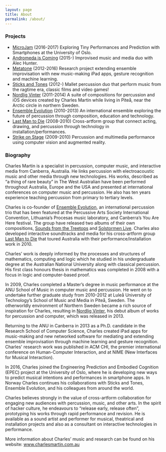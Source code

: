 ```yaml
---
layout: page
title: About
permalink: /about/
---
```


### Projects

- [MicroJam](https://microjam.info/) (2016-2017) Exploring Tiny Performances and Prediction with Smartphones at the University of Oslo.
- [Andromeda is Coming](https://collectedresonances.bandcamp.com/album/andromeda-is-coming) (2015-) Improvised music and media duo with Alec Hunter.
- [Metatone](https://metatone.net) (2012-2016) Research project extending ensemble improvisation with new music-making iPad apps, gesture recognition and machine learning.
- [Sticks and Tones](http://www.sticksandtones.net/) (2012-) Mallet percussion duo that perform music from the ragtime era, classic films and video games!
- [Nordlig Vinter](http://charlesmartin.com.au/nordligvintersolosuite/) (2011-2014) A suite of compositions for percussion and iOS devices created by Charles Martin while living in Piteå, near the Arctic circle in northern Sweden.
- [Ensemble Evolution](http://ensemble-evolution.com/) (2010-2013) An international ensemble exploring the future of percussion through composition, education and technology.
- [Last Man to Die](http://www.lastmantodie.net/) (2008-2010) Cross-artform group that connect acting, drawing, and percussion through technology in installation/performances.
- [Strike on Stage](http://charlesmartin.com.au/strike-on-stage/) (2009-2010) Percussion and multimedia performance using computer vision and augmented reality.

### Biography 

Charles Martin is a specialist in percussion, computer music, and interactive media from Canberra, Australia. He links percussion with electroacoustic music and other media through new technologies. His works, described as “a thing of rare beauty” in The West Australian have been performed throughout Australia, Europe and the USA and presented at international conferences on computer music and percussion. He also has ten years experience teaching percussion from primary to tertiary levels.

Charles is co-founder of <a href="http://ensemble-evolution.com">Ensemble Evolution</a>, an international percussion trio that has been featured at the Percussive Arts Society International Convention, Lithuania’s Procesas music laboratory, and Canberra’s You Are Here festival. The group have released two albums of their own compositions, <a href="http://ensembleevolution.bandcamp.com/album/sounds-from-the-treetops">Sounds from the Treetops</a> and <a href="http://ensembleevolution.bandcamp.com/album/solstormen-live">Solstormen Live</a>. Charles also developed interactive soundtracks and media for his cross-artform group <a href="http://www.lastmantodie.net">Last Man to Die</a> that toured Australia with their performance/installation work in 2010.

Charles’ work is deeply informed by the processes and structures of mathematics, computing and logic which he studied in his undergraduate degree at the Australian National University along with classical percussion. His first class honours thesis in mathematics was completed in 2008 with a focus in logic and computer-based proof.

In 2009, Charles completed a Master’s degree in music performance at the ANU School of Music in computer music and percussion. He went on to undertake further graduate study from 2010-2012 at Luleå University of Technology’s School of Music and Media in Piteå, Sweden. The otherworldly environment of Northern Sweden became a rich source of inspiration for Charles, resulting in <a href="http://charlesmartin.bandcamp.com/album/nordlig-vinter">Nordlig Vinter</a>, his debut album of works for percussion and computer, which was released in 2013.

Returning to the ANU in Canberra in 2013 as a Ph.D. candidate in the Research School of Computer Science, Charles created iPad apps for music-making and new networked software for mediating and extending ensemble improvisation through machine learning and gesture recognition. Charles' research work was published in ACM CHI, the premier international conference on Human-Computer Interaction, and at NIME (New Interfaces for Musical Interaction).

In 2016, Charles joined the Engineering Prediction and Embodied Cognition (EPEC) project at the University of Oslo, where he is developing new ways to predict musical intentions and performances in smartphone apps. In Norway Charles continues his collaborations with Sticks and Tones, Ensemble Evolution, and his colleagues from around the world.

Charles believes strongly in the value of cross-artform collaboration for engaging new audiences with percussion, music, and other arts. In the spirit of hacker culture, he endeavours to “release early, release often”, prototyping his works through rapid performance and revision. He is available as a sound artist and performer for musical, theatrical and installation projects and also as a consultant on interactive technologies in performance.

More information about Charles’ music and research can be found on his website: <a href="http://www.charlesmartin.com.au">www.charlesmartin.com.au</a>